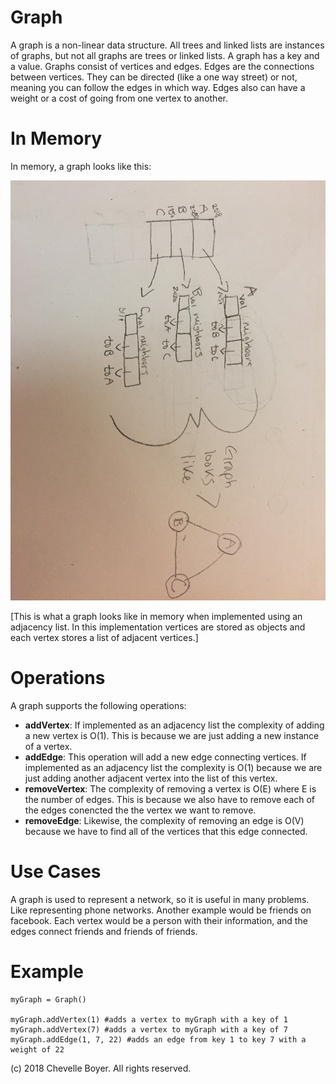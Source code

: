 # Graph

A graph is a non-linear data structure. All trees and linked lists are instances of graphs, but not all graphs are trees or linked lists. A graph has a key and a value. Graphs consist of vertices and edges. Edges are the connections between vertices. They can be directed (like a one way street) or not, meaning you can follow the edges in which way. Edges also can have a weight or a cost of going from one vertex to another.

# In Memory

In memory, a graph looks like this:

![Image of Graph in Memory](images/graph.jpg)

\[This is what a graph looks like in memory when implemented using an adjacency list. In this implementation vertices are stored as objects and each vertex stores a list of adjacent vertices.\]

# Operations

A graph supports the following operations:

* **addVertex**: If implemented as an adjacency list the complexity of adding a new vertex is O(1). This is because we are just adding a new instance of a vertex.
* **addEdge**: This operation will add a new edge connecting vertices. If implemented as an adjacency list the complexity is O(1) because we are just adding another adjacent vertex into the list of this vertex.
* **removeVertex**: The complexity of removing a vertex is O(E) where E is the number of edges. This is because we also have to remove each of the edges conencted the the vertex we want to remove.
* **removeEdge**: Likewise, the complexity of removing an edge is O(V) because we have to find all of the vertices that this edge connected.

# Use Cases

A graph is used to represent a network, so it is useful in many problems. Like representing phone networks. Another example would be friends on facebook. Each vertex would be a person with their information, and the edges connect friends and friends of friends.

# Example

```
myGraph = Graph() 

myGraph.addVertex(1) #adds a vertex to myGraph with a key of 1
myGraph.addVertex(7) #adds a vertex to myGraph with a key of 7
myGraph.addEdge(1, 7, 22) #adds an edge from key 1 to key 7 with a weight of 22
```

(c) 2018 Chevelle Boyer. All rights reserved.